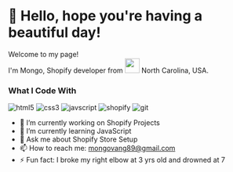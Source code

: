 <h1> 👋 Hello, hope you're having a beautiful day! </h1>

<p> Welcome to my page! <br> I'm Mongo, Shopify developer from <img src="https://emojipedia-us.s3.dualstack.us-west-1.amazonaws.com/thumbs/240/emojipedia/132/flag-for-north-carolina-usnc_1f3f4-e0075-e0073-e006e-e0063-e007f.png" width="30"/> North Carolina, USA.
  
  <h3>What I Code With</h3>
    <p>
    <img alt="html5" src="https://img.shields.io/badge/-HTML5-important?style=flat&logo=html5&logoColor=white"/>
    <img alt="css3" src="https://img.shields.io/badge/-CSS3-blue?style=flat&logo=css3&logoColor=white"/>
    <img alt="javscript" src="https://img.shields.io/badge/-JavaScript-ff69b4?style=flat&logo=javascript&logoColor=white"/>
    <img alt="shopify" src="https://img.shields.io/badge/-Shopify-brightgreen?style=flat&logo=shopify&logoColor=white"/>
    <img alt="git" src="https://img.shields.io/badge/-Git-blueviolet?style=flat&logo=git&logoColor=white" />

- 🔭 I’m currently working on Shopify Projects
- 🌱 I’m currently learning JavaScript
- 💬 Ask me about Shopify Store Setup
- 📫 How to reach me: mongovang89@gmail.com
- ⚡ Fun fact: I broke my right elbow at 3 yrs old and drowned at 7
